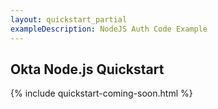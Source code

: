 ```yaml
---
layout: quickstart_partial
exampleDescription: NodeJS Auth Code Example
---
```


## Okta Node.js Quickstart

{% include quickstart-coming-soon.html %}